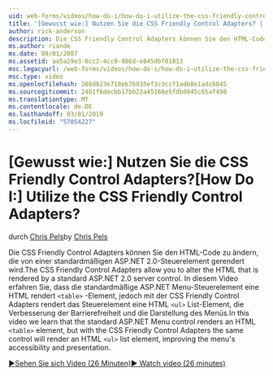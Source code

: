```yaml
---
uid: web-forms/videos/how-do-i/how-do-i-utilize-the-css-friendly-control-adapters
title: '[Gewusst wie:] Nutzen Sie die CSS Friendly Control Adapters? | Microsoft-Dokumentation'
author: rick-anderson
description: Die CSS Friendly Control Adapters können Sie den HTML-Code zu ändern, die von einer standardmäßigen ASP.NET 2.0-Steuerelement gerendert wird. In diesem Video erfahren Sie, die die Stan...
ms.author: riande
ms.date: 09/01/2007
ms.assetid: aa5a29e3-0cc2-4cc0-986d-e845dbf01813
msc.legacyurl: /web-forms/videos/how-do-i/how-do-i-utilize-the-css-friendly-control-adapters
msc.type: video
ms.openlocfilehash: 288d023e718eb76935ef3c3ccf1adb8e1adcb845
ms.sourcegitcommit: 24b1f6decbb17bb22a45166e5fdb0845c65af498
ms.translationtype: MT
ms.contentlocale: de-DE
ms.lasthandoff: 03/01/2019
ms.locfileid: "57054227"
---
```

<a name="how-do-i-utilize-the-css-friendly-control-adapters"></a><span data-ttu-id="7096d-105">[Gewusst wie:] Nutzen Sie die CSS Friendly Control Adapters?</span><span class="sxs-lookup"><span data-stu-id="7096d-105">[How Do I:] Utilize the CSS Friendly Control Adapters?</span></span>
====================
<span data-ttu-id="7096d-106">durch [Chris Pels](https://twitter.com/chrispels)</span><span class="sxs-lookup"><span data-stu-id="7096d-106">by [Chris Pels](https://twitter.com/chrispels)</span></span>

<span data-ttu-id="7096d-107">Die CSS Friendly Control Adapters können Sie den HTML-Code zu ändern, die von einer standardmäßigen ASP.NET 2.0-Steuerelement gerendert wird.</span><span class="sxs-lookup"><span data-stu-id="7096d-107">The CSS Friendly Control Adapters allow you to alter the HTML that is rendered by a standard ASP.NET 2.0 server control.</span></span> <span data-ttu-id="7096d-108">In diesem Video erfahren Sie, dass die standardmäßige ASP.NET Menu-Steuerelement eine HTML rendert `<table>` -Element, jedoch mit der CSS Friendly Control Adapters rendert das Steuerelement eine HTML `<ul>` List-Element, die Verbesserung der Barrierefreiheit und die Darstellung des Menüs.</span><span class="sxs-lookup"><span data-stu-id="7096d-108">In this video we learn that the standard ASP.NET Menu control renders an HTML `<table>` element, but with the CSS Friendly Control Adapters the same control will render an HTML `<ul>` list element, improving the menu's accessibility and presentation.</span></span> 

[<span data-ttu-id="7096d-109">&#9654;Sehen Sie sich Video (26 Minuten)</span><span class="sxs-lookup"><span data-stu-id="7096d-109">&#9654; Watch video (26 minutes)</span></span>](https://channel9.msdn.com/Blogs/ASP-NET-Site-Videos/how-do-i-utilize-the-css-friendly-control-adapters)
